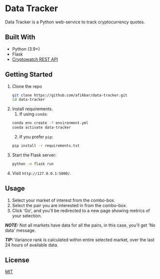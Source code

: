 # Data Tracker

Data Tracker is a Python web-service to track cryptocurrency quotes.

## Built With

* Python (3.9+)
* Flask
* [Cryptowatch REST API](https://docs.cryptowat.ch/rest-api/)

## Getting Started

1. Clone the repo
   ```sh
   git clone https://github.com/afikbar/data-tracker.git
   cd data-tracker
   ```
2. Install requirements.
    1. If using `conda`:
   ```sh
   conda env create -f environment.yml
   conda activate data-tracker
   ```
    2. If you prefer `pip`:
   ```sh
   pip install -r requirements.txt
   ```
3. Start the Flask server:
   ```sh
   python -m flask run
   ```
4. Visit `http://127.0.0.1:5000/`.

## Usage

1. Select your market of interest from the combo-box.
2. Select the pair you are interested in from the combo-box.
3. Click 'Go', and you'll be redirected to a new page showing metrics of your selection.

**_NOTE:_**  Not all markets have data for all the pairs, in this case, you'll get 'No data' message.

**_TIP:_** Variance rank is calculated within entire selected market, over the last 24 hours of available data. 

## License

[MIT](https://choosealicense.com/licenses/mit/)